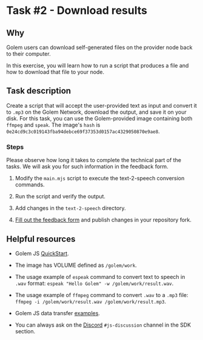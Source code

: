 # Task #2 - Download results 

## Why

Golem users can download self-generated files on the provider node back to their computer.

In this exercise, you will learn how to run a script that produces a file and how to download that file to your node.

## Task description

Create a script that will accept the user-provided text as input and convert it to `.mp3` on the Golem Network, download the output, and save it on your disk. For this task, you can use the Golem-provided image containing both `ffmpeg` and `speak`. The image's `hash` is `0e24cd9c3c019143fba94debce69f37353d0157ac4329050870e9ae8`.

### Steps

Please observe how long it takes to complete the technical part of the tasks. We will ask you for such information in the feedback form.

1. Modify the `main.mjs` script to execute the text-2-speech conversion commands.

2. Run the script and verify the output.

3. Add changes in the `text-2-speech` directory.

4. [Fill out the feedback form](./FEEDBACK.md) and publish changes in your repository fork.

## Helpful resources

- Golem JS [QuickStart](https://docs.golem.network/creators/javascript/quickstarts/quickstart).

- The image has VOLUME defined as `/golem/work`. 

- The usage example of `espeak` command to convert text to speech in `.wav` format:
`espeak "Hello Golem" -w /golem/work/result.wav`.

- The usage example of `ffmpeg` command to convert `.wav` to a `.mp3` file:
`ffmpeg -i /golem/work/result.wav /golem/work/result.mp3`.

- Golem JS data transfer [examples](https://docs.golem.network/docs/creators/javascript/examples/transferring-data#downloading-a-file-from-the-provider).

- You can always ask on the [Discord](https://chat.golem.network/) `#js-discussion` channel in the SDK section.
